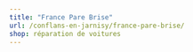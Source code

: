 ```yaml
---
title: "France Pare Brise"
url: /conflans-en-jarnisy/france-pare-brise/
shop: réparation de voitures
---
```

